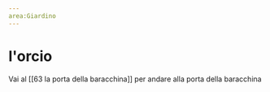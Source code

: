 ```yaml
---
area:Giardino
---
```

# l'orcio

Vai al [[63 la porta della baracchina]] per andare alla porta della baracchina
